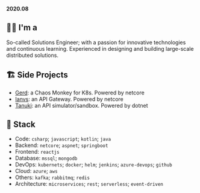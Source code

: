 **2020.08**
## 👨‍💻 I'm a 
So-called Solutions Engineer; with a passion for innovative technologies and continuous learning. Experienced in designing and building large-scale distributed solutions.

## 🏗 Side Projects
- [Gerd](https://github.com/onyx-ws/gerd): a Chaos Monkey for K8s. Powered by netcore
- [Ianvs](https://github.com/onyx-ws/ianvs): an API Gateway. Powered by netcore
- [Tanuki](https://github.com/onyx-ws/tanuki): an API simulator/sandbox. Powered by dotnet

## 🥞 Stack
* Code: `csharp`; `javascript`; `kotlin`; `java`
* Backend: `netcore`; `aspnet`; `springboot`
* Frontend: `reactjs`
* Database: `mssql`; `mongodb`
* DevOps: `kubernets`; `docker`; `helm`; `jenkins`; `azure-devops`; `github`
* Cloud: `azure`; `aws`
* Others: `kafka`; `rabbitmq`; `redis`
* Architecture: `microservices`; `rest`; `serverless`; `event-driven`
<!--
**mohammad-shaddad/mohammad-shaddad** is a ✨ _special_ ✨ repository because its `README.md` (this file) appears on your GitHub profile.

Here are some ideas to get you started:

- 🔭 I’m currently working on ...
- 🌱 I’m currently learning ...
- 👯 I’m looking to collaborate on ...
- 🤔 I’m looking for help with ...
- 💬 Ask me about ...
- 📫 How to reach me: ...
- 😄 Pronouns: ...
- ⚡ Fun fact: ...
-->
